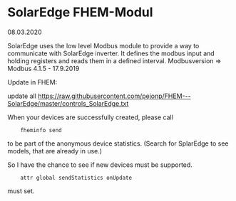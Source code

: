 # SolarEdge FHEM-Modul

08.03.2020 

SolarEdge uses the low level Modbus module to provide a way to communicate with SolarEdge inverter.
It defines the modbus input and holding registers and reads them in a defined interval.
Modbusversion => Modbus 4.1.5 - 17.9.2019

Update in FHEM:

update all https://raw.githubusercontent.com/pejonp/FHEM---SolarEdge/master/controls_SolarEdge.txt


When your devices are successfully created, please call

		fheminfo send

to be part of the anonymous device statistics. (Search for SplarEdge to see models, that are already in use.)

So I have the chance to see if new devices must be supported.

		attr global sendStatistics onUpdate

must set.
